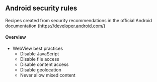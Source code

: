## Android security rules
Recipes created from security recommendations in the official Android documentation (https://developer.android.com/)

<h4>Overview</h4>
<ul>
    <li>WebView best practices
      <ul>
         <li>Disable JavaScript</li>
         <li>Disable file access</li>
         <li>Disable content access</li>
         <li>Disable geolocation</li>
         <li>Never allow mixed content</li>
      </ul>
    </li>
</ul>
